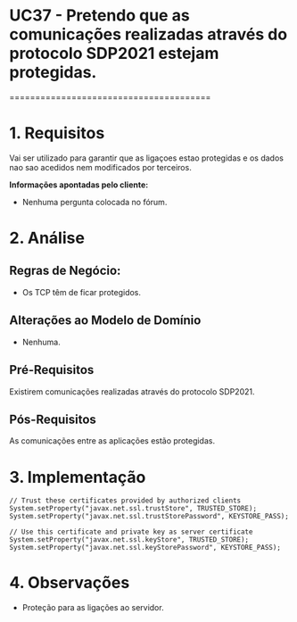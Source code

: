 # UC37 - Pretendo que as comunicações realizadas através do protocolo SDP2021 estejam protegidas.
=======================================

# 1. Requisitos

Vai ser utilizado para garantir que as ligaçoes estao protegidas e os dados nao sao acedidos nem modificados por terceiros.

**Informações apontadas pelo cliente:**

- Nenhuma pergunta colocada no fórum.

# 2. Análise

## Regras de Negócio:

- Os TCP têm de ficar protegidos.

## Alterações ao Modelo de Domínio

- Nenhuma.

## Pré-Requisitos

Existirem comunicações realizadas através do protocolo SDP2021.

## Pós-Requisitos

As comunicações entre as aplicações estão protegidas.

# 3. Implementação

    // Trust these certificates provided by authorized clients
    System.setProperty("javax.net.ssl.trustStore", TRUSTED_STORE);
    System.setProperty("javax.net.ssl.trustStorePassword", KEYSTORE_PASS);

    // Use this certificate and private key as server certificate
    System.setProperty("javax.net.ssl.keyStore", TRUSTED_STORE);
    System.setProperty("javax.net.ssl.keyStorePassword", KEYSTORE_PASS);

# 4. Observações

- Proteção para as ligações ao servidor.